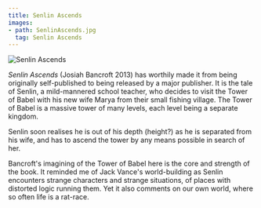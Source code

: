 ```yaml
---
title: Senlin Ascends
images:
- path: SenlinAscends.jpg
  tag: Senlin Ascends
---
```

![Senlin Ascends](SenlinAscends.jpg)

*Senlin Ascends* (Josiah Bancroft 2013) has worthily made it from
being originally self-published to being released by a major publisher.
It is the tale of Senlin, a mild-mannered school teacher, who decides to
visit the Tower of Babel with his new wife Marya from their small
fishing village. The Tower of Babel is a massive tower of many levels,
each level being a separate kingdom.

Senlin soon realises he is out of his depth (height?) as he is separated
from his wife, and has to ascend the tower by any means possible in
search of her.

Bancroft's imagining of the Tower of Babel here is the core and strength of
the book. It reminded me of Jack Vance's world-building as Senlin encounters
strange characters and strange situations, of places with distorted logic
running them. Yet it also comments on our own world, where so often life
is a rat-race.
